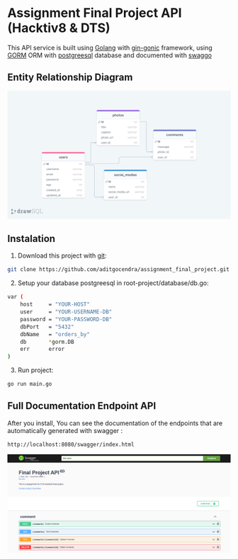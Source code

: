 # Assignment Final Project API (Hacktiv8 & DTS)

This API service is built using [Golang](https://go.dev/) with [gin-gonic](https://gin-gonic.com/) framework, using [GORM](https://gorm.io/) ORM with [postgreesql](https://www.postgresql.org/) database and documented with [swaggo](https://github.com/swaggo/swag)

## Entity Relationship Diagram

<p align="center">
    <img src="/images/ERD-DATABASE.png">
</p>

## Instalation

1. Download this project with [git](https://git-scm.com/):

```sh
git clone https://github.com/aditgocendra/assignment_final_project.git
```

2. Setup your database postgreesql in root-project/database/db.go:

```sh
var (
    host     = "YOUR-HOST"
    user     = "YOUR-USERNAME-DB"
    password = "YOUR-PASSWORD-DB"
    dbPort   = "5432"
    dbName   = "orders_by"
    db       *gorm.DB
    err      error
)
```

3. Run project:

```sh
go run main.go
```

## Full Documentation Endpoint API

After you install, You can see the documentation of the endpoints that are automatically generated with swagger :

```sh
http://localhost:8080/swagger/index.html
```

<p align="center">
    <img src="/images/SWAG-FINAL-PROJECT.png">
</p>
